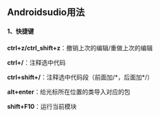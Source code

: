## Androidsudio用法

#### 1、快捷键

**ctrl+z/ctrl_shift+z**：撤销上次的编辑/重做上次的编辑

**ctrl+/**：注释选中代码

**ctrl+shift+/**：注释选中代码段（前面加/*，后面加\*/）

**alt+enter**：给光标所在位置的类导入对应的包

**shift+F10**：运行当前模块


